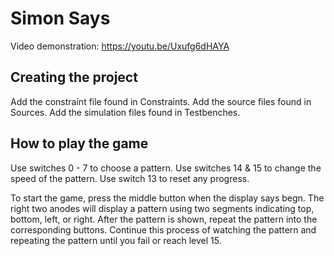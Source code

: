 # Simon Says

Video demonstration: https://youtu.be/Uxufg6dHAYA

## Creating the project 
Add the constraint file found in Constraints. 
Add the source files found in Sources. 
Add the simulation files found in Testbenches. 

## How to play the game
Use switches 0 - 7 to choose a pattern. 
Use switches 14 & 15 to change the speed of the pattern. 
Use switch 13 to reset any progress. 

To start the game, press the middle button when the display says begn. 
The right two anodes will display a pattern using two segments indicating top, bottom, left, or right. 
After the pattern is shown, repeat the pattern into the corresponding buttons. 
Continue this process of watching the pattern and repeating the pattern until you fail or reach level 15. 
